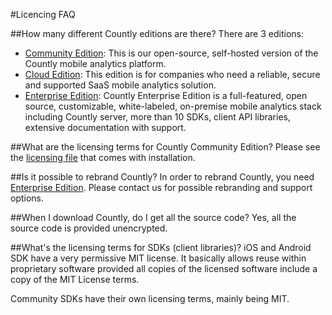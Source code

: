 #Licencing FAQ

##How many different Countly editions are there? 
There are 3 editions: 

* [Community Edition](/products/editions/community): This is our open-source, self-hosted version of the Countly mobile analytics platform. 
* [Cloud Edition](/products/editions/cloud): This edition is for companies who need a reliable, secure and supported SaaS mobile analytics solution. 
* [Enterprise Edition](/products/editions/enterprise): Countly Enterprise Edition is a full-featured, open source, customizable, white-labeled, on-premise mobile analytics stack including Countly server, more than 10 SDKs, client API libraries, extensive documentation with support.

##What are the licensing terms for Countly Community Edition?
Please see the [licensing file](https://github.com/Countly/countly-server/blob/master/LICENCE) that comes with installation.

##Is it possible to rebrand Countly?
In order to rebrand Countly, you need [Enterprise Edition](/products/editions/enterprise). 
Please contact us for possible rebranding and support options.

##When I download Countly, do I get all the source code?
Yes, all the source code is provided unencrypted.

##What's the licensing terms for SDKs (client libraries)?
iOS and Android SDK have a very permissive MIT license. It basically allows reuse within 
proprietary software provided all copies of the licensed software include a copy of the MIT License terms.

Community SDKs have their own licensing terms, mainly being MIT.
